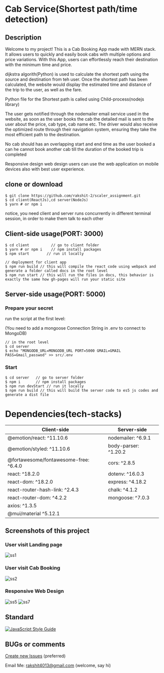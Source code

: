 # Cab Service(Shortest path/time detection)

## Description
Welcome to my project! This is a Cab Booking App made with MERN stack. It allows users to quickly and easily book cabs with multiple options and price variations. With this App, users can effortlessly reach their destination with the minimum time and price.

dijkstra algorith(Python) is used to calculate the shortest path using the source and destination from teh user. Once the shortest path has been calculated, the website would display the estimated time and distance of the trip to the user, as well as the fare.

Python file for the Shortest path is called using Child-process(nodejs library)

The user gets notified through the nodemailer email service used in the website, as soon as the user books the cab the detailed mail is sent to the user about the price, cab type, cab name etc. The driver would also receive the optimized route through their navigation system, ensuring they take the most efficient path to the destination.

No cab should has an overlapping start and end time as the user booked a can he cannot book another cab till the duration of the booked trip is completed

Responsive design web design users can use the  web application on mobile devices also with best user experience.


## clone or download
```terminal
$ git clone https://github.com/rakshit-2/scaler_assignment.git
$ cd client(ReactJs),cd server(NodeJs)
$ yarn # or npm i
```

notice, you need client and server runs concurrently in different terminal session, in order to make them talk to each other

## Client-side usage(PORT: 3000)
```terminal
$ cd client          // go to client folder
$ yarn # or npm i    // npm install packages
$ npm start        // run it locally

// deployment for client app
$ npm run build // this will compile the react code using webpack and generate a folder called docs in the root level
$ npm run start // this will run the files in docs, this behavior is exactly the same how gh-pages will run your static site
```


## Server-side usage(PORT: 5000)

### Prepare your secret

run the script at the first level:

(You need to add a mongoose Connection String in .env to connect to MongoDB)

```terminal
// in the root level
$ cd server
$ echo "MONGODB_URL=MONGODB_URL PORT=5000 GMAIL=GMAIL PASS=Gmail_passwod" >> src/.env
```

### Start

```terminal
$ cd server   // go to server folder
$ npm i       // npm install packages
$ npm run devStart // run it locally
$ npm run build // this will build the server code to es5 js codes and generate a dist file
```


# Dependencies(tech-stacks)
Client-side | Server-side
--- | ---
@emotion/react: ^11.10.6 | nodemailer: ^6.9.1
@emotion/styled: ^11.10.6|body-parser: ^1.20.2
@fortawesome/fontawesome-free: ^6.4.0 | cors: ^2.8.5
react: ^18.2.0 | dotenv: ^16.0.3
react-dom: ^18.2.0 | express: ^4.18.2
react-router-hash-link: ^2.4.3 | chalk: ^4.1.2
react-router-dom: ^4.2.2 | mongoose: ^7.0.3
axios: ^1.3.5 | 
@mui/material ^5.12.1 |

## Screenshots of this project

### User visit Landing page
![ss1](https://user-images.githubusercontent.com/86184006/232975942-8135ec2d-3772-43d1-86ca-e6664aafdd1b.png)

### User visit Cab Booking
![ss2](https://user-images.githubusercontent.com/86184006/232976092-5e9d64ee-476d-41d8-a6a4-d540d58d410e.png)


### Responsive Web Design

![ss5](https://user-images.githubusercontent.com/86184006/232976182-c2cf7033-efe0-4006-acba-b133473b1979.png)
![ss7](https://user-images.githubusercontent.com/86184006/232976684-965ffa55-254e-42e1-b04a-b50a8c431d24.png)




## Standard

[![JavaScript Style Guide](https://cdn.rawgit.com/standard/standard/master/badge.svg)](https://github.com/standard/standard)

## BUGs or comments

[Create new Issues](https://github.com/rakshit-2/scaler_assignment.git) (preferred)

Email Me: rakshit4013@gmail.com (welcome, say hi)
